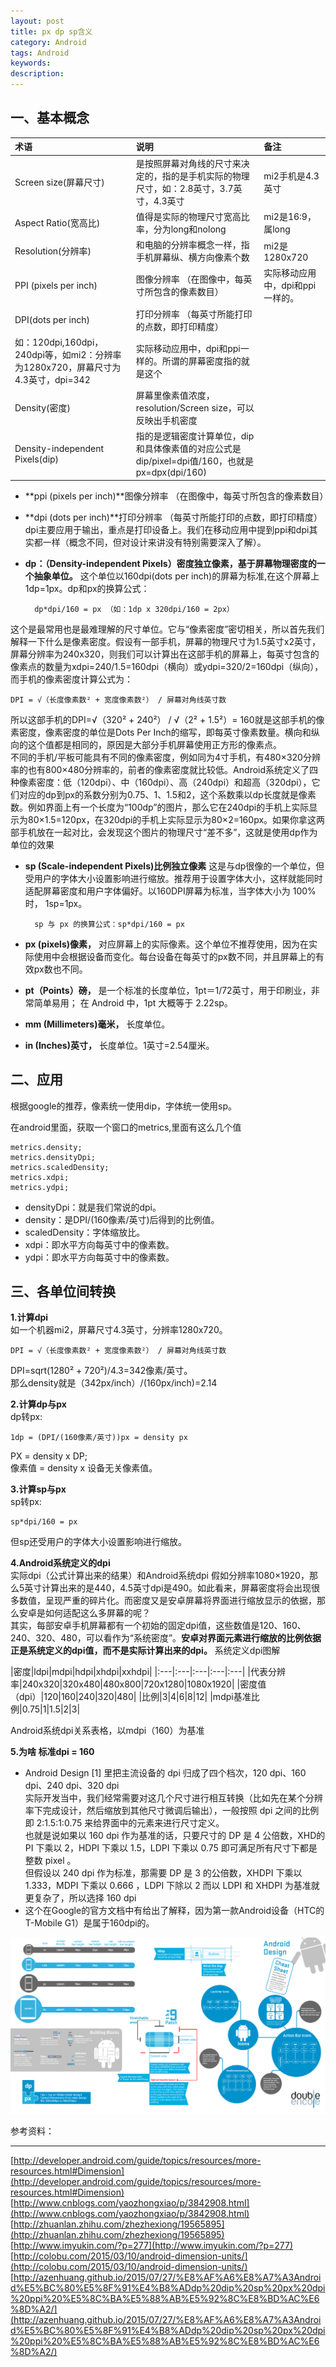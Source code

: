 ```yaml
---
layout: post
title: px dp sp含义
category: Android
tags: Android
keywords:
description:
---
```


## 一、基本概念  

|术语|说明|备注|
|:---|:---| :---|
|Screen size(屏幕尺寸)|是按照屏幕对角线的尺寸来决定的，指的是手机实际的物理尺寸，如：2.8英寸，3.7英寸，4.3英寸|mi2手机是4.3英寸|
|Aspect Ratio(宽高比) |值得是实际的物理尺寸宽高比率，分为long和nolong|mi2是16:9，属long|
|Resolution(分辨率)|和电脑的分辨率概念一样，指手机屏幕纵、横方向像素个数|mi2是1280x720|
|PPI (pixels per inch)|图像分辨率 （在图像中，每英寸所包含的像素数目）|实际移动应用中，dpi和ppi一样的。|
|DPI(dots per inch)|打印分辨率 （每英寸所能打印的点数，即打印精度）  
如：120dpi,160dpi，240dpi等，如mi2：分辨率为1280x720，屏幕尺寸为4.3英寸，dpi=342|实际移动应用中，dpi和ppi一样的。所谓的屏幕密度指的就是这个|
|Density(密度)|屏幕里像素值浓度，resolution/Screen size，可以反映出手机密度|  |
|Density-independent Pixels(dip)|指的是逻辑密度计算单位，dip和具体像素值的对应公式是dip/pixel=dpi值/160，也就是px=dpx(dpi/160)|  |

- **ppi (pixels per inch)**图像分辨率 （在图像中，每英寸所包含的像素数目）

- **dpi (dots per inch)**打印分辨率 （每英寸所能打印的点数，即打印精度）dpi主要应用于输出，重点是打印设备上。我们在移动应用中提到ppi和dpi其实都一样（概念不同，但对设计来讲没有特别需要深入了解）。

- **dp：（Density-independent Pixels）密度独立像素，基于屏幕物理密度的一个抽象单位。** 这个单位以160dpi(dots per inch)的屏幕为标准,在这个屏幕上1dp=1px。dp和px的换算公式：

		dp*dpi/160 = px （如：1dp x 320dpi/160 = 2px）

这个是最常用也是最难理解的尺寸单位。它与“像素密度”密切相关，所以首先我们解释一下什么是像素密度。假设有一部手机，屏幕的物理尺寸为1.5英寸x2英寸，屏幕分辨率为240x320，则我们可以计算出在这部手机的屏幕上，每英寸包含的像素点的数量为xdpi=240/1.5=160dpi（横向）或ydpi=320/2=160dpi（纵向），而手机的像素密度计算公式为：

	DPI = √（长度像素数² + 宽度像素数²） / 屏幕对角线英寸数

所以这部手机的DPI=√（320² + 240²） / √（2² + 1.5²）= 160就是这部手机的像素密度，像素密度的单位是Dots Per Inch的缩写，即每英寸像素数量。横向和纵向的这个值都是相同的，原因是大部分手机屏幕使用正方形的像素点。  
不同的手机/平板可能具有不同的像素密度，例如同为4寸手机，有480×320分辨率的也有800×480分辨率的，前者的像素密度就比较低。Android系统定义了四种像素密度：低（120dpi）、中（160dpi）、高（240dpi）和超高（320dpi），它们对应的dp到px的系数分别为0.75、1、1.5和2，这个系数乘以dp长度就是像素数。例如界面上有一个长度为“100dp”的图片，那么它在240dpi的手机上实际显示为80×1.5=120px，在320dpi的手机上实际显示为80×2=160px。如果你拿这两部手机放在一起对比，会发现这个图片的物理尺寸“差不多”，这就是使用dp作为单位的效果  

- **sp (Scale-independent Pixels)比例独立像素** 这是与dp很像的一个单位，但受用户的字体大小设置影响进行缩放。推荐用于设置字体大小，这样就能同时适配屏幕密度和用户字体偏好。以160DPI屏幕为标准，当字体大小为 100%时， 1sp=1px。

		sp 与 px 的换算公式：sp*dpi/160 = px

- **px (pixels)像素，** 对应屏幕上的实际像素。这个单位不推荐使用，因为在实际使用中会根据设备而变化。每台设备在每英寸的px数不同，并且屏幕上的有效px数也不同。

- **pt（Points）磅，** 是一个标准的长度单位，1pt＝1/72英寸，用于印刷业，非常简单易用； 在 Android 中，1pt 大概等于 2.22sp。

- **mm (Millimeters)毫米，** 长度单位。

- **in (Inches)英寸，** 长度单位。1英寸=2.54厘米。

## 二、应用  
根据google的推荐，像素统一使用dip，字体统一使用sp。


在android里面，获取一个窗口的metrics,里面有这么几个值

	metrics.density;
	metrics.densityDpi;
	metrics.scaledDensity;
	metrics.xdpi;
	metrics.ydpi;


- densityDpi：就是我们常说的dpi。  
- density：是DPI/(160像素/英寸)后得到的比例值。  
- scaledDensity：字体缩放比。  
- xdpi：即水平方向每英寸中的像素数。  
- ydpi：即水平方向每英寸中的像素数。

## 三、各单位间转换
**1.计算dpi**  
如一个机器mi2，屏幕尺寸4.3英寸，分辨率1280x720。

	DPI = √（长度像素数² + 宽度像素数²） / 屏幕对角线英寸数

DPI=sqrt(1280² + 720²)/4.3=342像素/英寸。  
那么density就是（342px/inch）/(160px/inch)=2.14

**2.计算dp与px**  
dp转px:

	1dp = (DPI/(160像素/英寸))px = density px

PX = density x DP;  
像素值 = density x 设备无关像素值。

**3.计算sp与px**  
sp转px:

	sp*dpi/160 = px

但sp还受用户的字体大小设置影响进行缩放。

**4.Android系统定义的dpi**  
实际dpi（公式计算出来的结果）和Android系统dpi
假如分辨率1080×1920，那么5英寸计算出来的是440，4.5英寸dpi是490。如此看来，屏幕密度将会出现很多数值，呈现严重的碎片化。而密度又是安卓屏幕将界面进行缩放显示的依据，那么安卓是如何适配这么多屏幕的呢？  
其实，每部安卓手机屏幕都有一个初始的固定dpi值，这些数值是120、160、240、320、480，可以看作为“系统密度”。**安卓对界面元素进行缩放的比例依据正是系统定义的dpi值，而不是实际计算出来的dpi。**
系统定义dpi图解

|密度|ldpi|mdpi|hdpi|xhdpi|xxhdpi|
|:---|:---|:---|:---|:---|
|代表分辨率|240x320|320x480|480x800|720x1280|1080x1920|
|密度值（dpi）|120|160|240|320|480|
|比例|3|4|6|8|12|
|mdpi基准比例|0.75|1|1.5|2|3|

Android系统dpi关系表格，以mdpi（160）为基准

**5.为啥 标准dpi = 160**  

- Android Design [1] 里把主流设备的 dpi 归成了四个档次，120 dpi、160 dpi、240 dpi、320 dpi  
实际开发当中，我们经常需要对这几个尺寸进行相互转换（比如先在某个分辨率下完成设计，然后缩放到其他尺寸微调后输出），一般按照 dpi 之间的比例即 2:1.5:1:0.75 来给界面中的元素来进行尺寸定义。  
也就是说如果以 160 dpi 作为基准的话，只要尺寸的 DP 是 4 公倍数，XHD的PI 下乘以 2，HDPI 下乘以 1.5，LDPI 下乘以 0.75 即可满足所有尺寸下都是整数 pixel 。  
但假设以 240 dpi 作为标准，那需要 DP 是 3 的公倍数，XHDPI 下乘以 1.333，MDPI 下乘以 0.666 ，LDPI 下除以 2
而以 LDPI 和 XHDPI 为基准就更复杂了，所以选择 160 dpi  
- 这个在Google的官方文档中有给出了解释，因为第一款Android设备（HTC的T-Mobile G1）是属于160dpi的。


![Alt text](../../assets/images/43f1d78f7b54352c9998a79c1cea5063_r.jpg)

参考资料：

---

[http://developer.android.com/guide/topics/resources/more-resources.html#Dimension](http://developer.android.com/guide/topics/resources/more-resources.html#Dimension)  
[http://www.cnblogs.com/yaozhongxiao/p/3842908.html](http://www.cnblogs.com/yaozhongxiao/p/3842908.html)  
[http://zhuanlan.zhihu.com/zhezhexiong/19565895](http://zhuanlan.zhihu.com/zhezhexiong/19565895)  
[http://www.imyukin.com/?p=277](http://www.imyukin.com/?p=277)  
[http://colobu.com/2015/03/10/android-dimension-units/](http://colobu.com/2015/03/10/android-dimension-units/)
[http://azenhuang.github.io/2015/07/27/%E8%AF%A6%E8%A7%A3Android%E5%BC%80%E5%8F%91%E4%B8%ADdp%20dip%20sp%20px%20dpi%20ppi%20%E5%8C%BA%E5%88%AB%E5%92%8C%E8%BD%AC%E6%8D%A2/](http://azenhuang.github.io/2015/07/27/%E8%AF%A6%E8%A7%A3Android%E5%BC%80%E5%8F%91%E4%B8%ADdp%20dip%20sp%20px%20dpi%20ppi%20%E5%8C%BA%E5%88%AB%E5%92%8C%E8%BD%AC%E6%8D%A2/)
